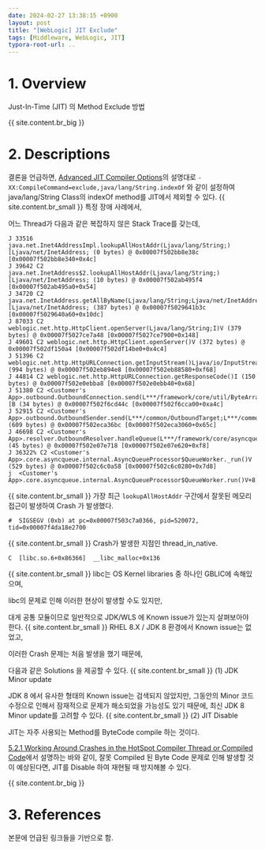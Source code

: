 ```yaml
---
date: 2024-02-27 13:38:15 +0900
layout: post
title: "[WebLogic] JIT Exclude"
tags: [Middleware, WebLogic, JIT]
typora-root-url: ..
---
```


# 1. Overview
Just-In-Time (JIT) 의 Method Exclude 방법

{{ site.content.br_big }}

# 2. Descriptions
결론을 언급하면, [Advanced JIT Compiler Options](https://docs.oracle.com/javase/8/docs/technotes/tools/unix/java.html#BABDDFII)의 설명대로 `-XX:CompileCommand=exclude,java/lang/String.indexOf` 와 같이 설정하여 java/lang/String Class의 indexOf method를 JIT에서 제외할 수 있다.
{{ site.content.br_small }}
특정 장애 사례에서,

어느 Thread가 다음과 같은 복잡하지 않은 Stack Trace를 갖는데,

```
J 33516  java.net.Inet4AddressImpl.lookupAllHostAddr(Ljava/lang/String;)[Ljava/net/InetAddress; (0 bytes) @ 0x00007f502bb8e38c [0x00007f502bb8e340+0x4c]
J 39642 C2 java.net.InetAddress$2.lookupAllHostAddr(Ljava/lang/String;)[Ljava/net/InetAddress; (10 bytes) @ 0x00007f502ab495f4 [0x00007f502ab495a0+0x54]
J 34720 C2 java.net.InetAddress.getAllByName(Ljava/lang/String;Ljava/net/InetAddress;)[Ljava/net/InetAddress; (387 bytes) @ 0x00007f5029641b3c [0x00007f5029640a60+0x10dc]
J 87033 C2 weblogic.net.http.HttpClient.openServer(Ljava/lang/String;I)V (379 bytes) @ 0x00007f5027ce7a48 [0x00007f5027ce7900+0x148]
J 49601 C2 weblogic.net.http.HttpClient.openServer()V (372 bytes) @ 0x00007f502df150a4 [0x00007f502df14be0+0x4c4]
J 51396 C2 weblogic.net.http.HttpURLConnection.getInputStream()Ljava/io/InputStream; (994 bytes) @ 0x00007f502eb894e8 [0x00007f502eb88580+0xf68]
J 44814 C2 weblogic.net.http.HttpURLConnection.getResponseCode()I (150 bytes) @ 0x00007f502e0ebba8 [0x00007f502e0ebb40+0x68]
J 51380 C2 <Customer's App>.outbound.OutboundConnection.send(L***/framework/core/util/ByteArrayWrap;I)[B (34 bytes) @ 0x00007f502f6cd44c [0x00007f502f6cca00+0xa4c]
J 52915 C2 <Customer's App>.outbound.OutboundSender.send(L***/common/OutboundTarget;L***/common/OutboundHeader;L***/framework/core/util/ByteArrayWrap;Ljava/lang/String;)V (609 bytes) @ 0x00007f502eca36bc [0x00007f502eca3060+0x65c]
J 46698 C2 <Customer's App>.resolver.OutboundResolver.handleQueue(L***/framework/core/asyncqueue/IAsyncQueueContext;)Ljava/lang/Object; (45 bytes) @ 0x00007f502e07e718 [0x00007f502e07e620+0xf8]
J 36322% C2 <Customer's App>.core.asyncqueue.internal.AsyncQueueProcessor$QueueWorker._run()V (529 bytes) @ 0x00007f502c6c0a58 [0x00007f502c6c0280+0x7d8]
j  <Customer's App>.core.asyncqueue.internal.AsyncQueueProcessor$QueueWorker.run()V+8
```
{{ site.content.br_small }}
가장 최근 `lookupAllHostAddr` 구간에서 잘못된 메모리 접근이 발생하여 Crash 가 발생했다.

```
#  SIGSEGV (0xb) at pc=0x00007f503c7a0366, pid=520072, tid=0x00007f4da18e2700
```
{{ site.content.br_small }}
Crash가 발생한 지점인 thread_in_native.

```
C  [libc.so.6+0x86366]  __libc_malloc+0x136
```
{{ site.content.br_small }}
libc는 OS Kernel libraries 중 하나인 GBLIC에 속해있으며,

libc의 문제로 인해 이러한 현상이 발생할 수도 있지만,

대게 공통 모듈이므로 일반적으로 JDK/WLS 에 Known issue가 있는지 살펴보아야 한다.
{{ site.content.br_small }}
RHEL 8.X / JDK 8 환경에서 Known issue는 없었고,

이러한 Crash 문제는 처음 발생을 했기 때문에,

다음과 같은 Solutions 을 제공할 수 있다.
{{ site.content.br_small }}
(1) JDK Minor update

JDK 8 에서 유사한 형태의 Known issue는 검색되지 않았지만, 그동안의 Minor 코드 수정으로 인해서 잠재적으로 문제가 해소되었을 가능성도 있기 때문에, 최신 JDK 8 Minor update를 고려할 수 있다.
{{ site.content.br_small }}
(2) JIT Disable

JIT는 자주 사용되는 Method를 ByteCode compile 하는 것이다.

[5.2.1 Working Around Crashes in the HotSpot Compiler Thread or Compiled Code](https://docs.oracle.com/javase/8/docs/technotes/guides/troubleshoot/crashes002.html#CIHDIBJA)에서 설명하는 바와 같이, 잘못 Compiled 된 Byte Code 문제로 인해 발생할 것이 예상된다면, JIT를 Disable 하여 재현될 때 방지해볼 수 있다.

{{ site.content.br_big }}

# 3. References

본문에 언급된 링크들을 기반으로 함.
